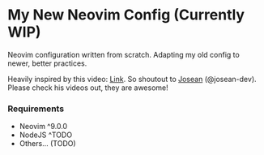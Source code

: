 # My New Neovim Config (Currently WIP)

Neovim configuration written from scratch. Adapting my old config to newer, better practices.

Heavily inspired by this video: [Link](https://youtu.be/vdn_pKJUda8). So shoutout to [Josean](https://www.youtube.com/@joseanmartinez) (@josean-dev). Please check his videos out, they are awesome!

### Requirements

- Neovim ^9.0.0
- NodeJS ^TODO
- Others... (TODO)
